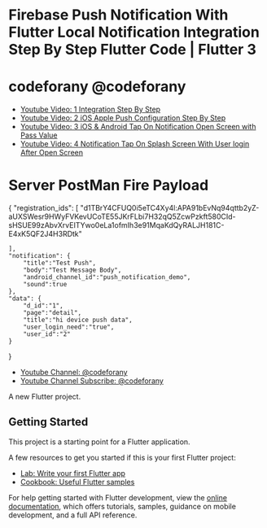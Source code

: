 # Firebase Push Notification With Flutter Local Notification Integration Step By Step Flutter Code | Flutter 3

# codeforany @codeforany

- [Youtube Video: 1 Integration Step By Step ](https://youtu.be/bCSn7Flm33o)
- [Youtube Video: 2 iOS Apple Push Configuration Step By Step ](https://youtu.be/pZkOeXTrmU4)
- [Youtube Video: 3 iOS & Android Tap On Notification Open Screen with Pass Value ](https://youtu.be/ksBlr7vwawQ)
- [Youtube Video: 4 Notification Tap On Splash Screen With User login After Open Screen ](https://youtu.be/fq0Qpg6xmjU)

# Server PostMan Fire Payload
{
    "registration_ids": [
        "d1TBrY4CFUQ0i5eTC4Xy4l:APA91bEvNq94qttb2yZ-aUXSWesr9HWyFVKevUCoTE55JKrFLbi7H32qQ5ZcwPzkft580CId-sHSUE99zAbvXrvEITYwo0eLa1ofmIh3e91MqaKdQyRALJH181C-E4xK5QF2J4H3RDtk"
        
    ],
    "notification": {
        "title":"Test Push",
        "body":"Test Message Body",
        "android_channel_id":"push_notification_demo",
        "sound":true
    },
    "data": {
        "d_id":"1",
        "page":"detail",
        "title":"hi device push data",
        "user_login_need":"true",
        "user_id":"2"
    }
}

- [Youtube Channel: @codeforany](https://www.youtube.com/channel/UCdQTp9wRK5vAOlEQZf9PHSg)
- [Youtube Channel Subscribe: @codeforany](https://www.youtube.com/channel/UCdQTp9wRK5vAOlEQZf9PHSg?sub_confirmation=1)

A new Flutter project.

## Getting Started

This project is a starting point for a Flutter application.

A few resources to get you started if this is your first Flutter project:

- [Lab: Write your first Flutter app](https://docs.flutter.dev/get-started/codelab)
- [Cookbook: Useful Flutter samples](https://docs.flutter.dev/cookbook)

For help getting started with Flutter development, view the
[online documentation](https://docs.flutter.dev/), which offers tutorials,
samples, guidance on mobile development, and a full API reference.
